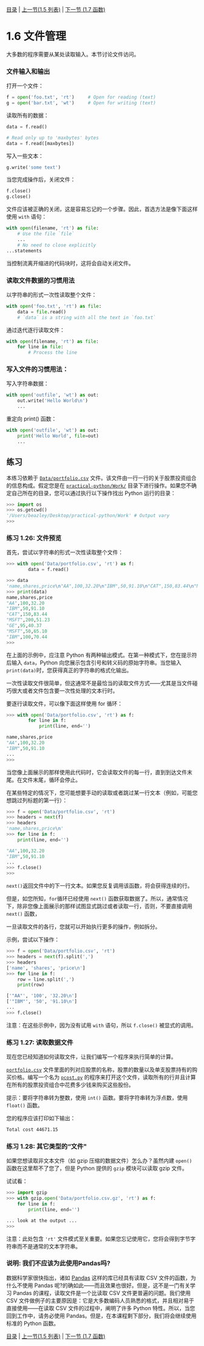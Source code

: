 [目录](../Contents.md) \| [上一节(1.5 列表)](05_Lists.md) \| [下一节 (1.7 函数)](07_Functions.md)

# 1.6 文件管理

大多数的程序需要从某处读取输入。本节讨论文件访问。

### 文件输入和输出

打开一个文件：

```python
f = open('foo.txt', 'rt')     # Open for reading (text)
g = open('bar.txt', 'wt')     # Open for writing (text)
```

读取所有的数据：

```python
data = f.read()

# Read only up to 'maxbytes' bytes
data = f.read([maxbytes])
```

写入一些文本：

```python
g.write('some text')
```

当您完成操作后，关闭文件：

```python
f.close()
g.close()
```

文件应该被正确的关闭，这是容易忘记的一个步骤。因此，首选方法是像下面这样使用 `with` 语句：

```python
with open(filename, 'rt') as file:
    # Use the file `file`
    ...
    # No need to close explicitly
...statements
```

当控制流离开缩进的代码块时，这将会自动关闭文件。

### 读取文件数据的习惯用法

以字符串的形式一次性读取整个文件：

```python
with open('foo.txt', 'rt') as file:
    data = file.read()
    # `data` is a string with all the text in `foo.txt`
```

通过迭代逐行读取文件：

```python
with open(filename, 'rt') as file:
    for line in file:
        # Process the line
```

### 写入文件的习惯用法：

写入字符串数据：

```python
with open('outfile', 'wt') as out:
    out.write('Hello World\n')
    ...
```

重定向 print() 函数：

```python
with open('outfile', 'wt') as out:
    print('Hello World', file=out)
    ...
```

## 练习

本练习依赖于 [`Data/portfolio.csv`](../../Work/Data/portfolio.csv) 文件。该文件由一行一行的关于股票投资组合的信息构成。假定您是在 [`practical-python/Work/`](../../Work/) 目录下进行操作。如果您不确定自己所在的目录，您可以通过执行以下操作找出 Python 运行的目录：

```python
>>> import os
>>> os.getcwd()
'/Users/beazley/Desktop/practical-python/Work' # Output vary
>>>
```

### 练习 1.26: 文件预览

首先，尝试以字符串的形式一次性读取整个文件：

```python
>>> with open('Data/portfolio.csv', 'rt') as f:
        data = f.read()

>>> data
'name,shares,price\n"AA",100,32.20\n"IBM",50,91.10\n"CAT",150,83.44\n"MSFT",200,51.23\n"GE",95,40.37\n"MSFT",50,65.10\n"IBM",100,70.44\n'
>>> print(data)
name,shares,price
"AA",100,32.20
"IBM",50,91.10
"CAT",150,83.44
"MSFT",200,51.23
"GE",95,40.37
"MSFT",50,65.10
"IBM",100,70.44
>>>
```

在上面的示例中，应注意 Python 有两种输出模式。在第一种模式下，您在提示符后输入 `data`，Python 向您展示包含引号和转义码的原始字符串。当您输入 `print(data)`时，您获得真正的字符串的格式化输出。

一次性读取文件很简单，但这通常不是最恰当的读取文件方式——尤其是当文件碰巧很大或者文件包含要一次性处理的文本行时。

要逐行读取文件，可以像下面这样使用 for 循环：

```python
>>> with open('Data/portfolio.csv', 'rt') as f:
        for line in f:
            print(line, end='')

name,shares,price
"AA",100,32.20
"IBM",50,91.10
...
>>>
```

当您像上面展示的那样使用此代码时，它会读取文件的每一行，直到到达文件末尾。在文件末尾，循环会停止。

在某些特定的情况下，您可能想要手动的读取或者跳过某一行文本（例如，可能您想跳过列标题的第一行）：

```python
>>> f = open('Data/portfolio.csv', 'rt')
>>> headers = next(f)
>>> headers
'name,shares,price\n'
>>> for line in f:
    print(line, end='')

"AA",100,32.20
"IBM",50,91.10
...
>>> f.close()
>>>
```

`next()`返回文件中的下一行文本。如果您反复调用该函数，将会获得连续的行。

但是，如您所知，`for`循环已经使用 `next()` 函数获取数据了。所以，通常情况下，除非您像上面展示的那样试图显式跳过或者读取一行，否则，不要直接调用 `next()` 函数，

一旦读取文件的各行，您就可以开始执行更多的操作，例如拆分。

示例，尝试以下操作：

```python
>>> f = open('Data/portfolio.csv', 'rt')
>>> headers = next(f).split(',')
>>> headers
['name', 'shares', 'price\n']
>>> for line in f:
    row = line.split(',')
    print(row)

['"AA"', '100', '32.20\n']
['"IBM"', '50', '91.10\n']
...
>>> f.close()
```

注意：在这些示例中，因为没有试用 `with` 语句，所以 `f.close()`  被显式的调用。

### 练习 1.27: 读取数据文件

现在您已经知道如何读取文件，让我们编写一个程序来执行简单的计算。

[`portfolio.csv`](../../Work/Data/portfolio.csv) 文件里面的列对应股票的名称，股票的数量以及单支股票持有的购买价格。编写一个名为 [`pcost.py`](../../Work/pcost.py) 的程序来打开这个文件，读取所有的行并且计算在所有的股票投资组合中花费多少钱来购买这些股份。

提示：要将字符串转为整数，使用 `int()` 函数。要将字符串转为浮点数，使用 `float()` 函数。

您的程序应该打印如下输出：

```bash
Total cost 44671.15
```

### 练习 1.28: 其它类型的“文件"

如果您想读取非文本文件（如 gzip 压缩的数据文件）怎么办？虽然内建 `open()` 函数在这里帮不了您了，但是 Python 提供的 `gzip` 模块可以读取 gzip 文件。

试试看：

```python
>>> import gzip
>>> with gzip.open('Data/portfolio.csv.gz', 'rt') as f:
    for line in f:
        print(line, end='')

... look at the output ...
>>>
```

注意：此处包含 `'rt'` 文件模式至关重要。如果您忘记使用它，您将会得到字节字符串而不是通常的文本字符串。

### 说明:  我们不应该为此使用Pandas吗?

数据科学家很快指出，诸如 [Pandas](https://pandas.pydata.org) 这样的库已经具有读取 CSV 文件的函数，为什么不使用 Pandas 呢?的确如此——而且效果也很好。但是，这不是一门有关学习 Pandas 的课程，读取文件是一个比读取 CSV 文件更普遍的问题。我们使用 CSV 文件做例子的主要原因是：它是大多数编码人员熟悉的格式，并且相对易于直接使用——在读取 CSV 文件的过程中，阐明了许多 Python 特性。所以，当您回到工作中，请务必使用 Pandas。但是，在本课程剩下部分，我们将会继续使用标准的 Python 函数。

[目录](../Contents.md) \| [上一节(1.5 列表)](05_Lists.md) \| [下一节 (1.7 函数)](07_Functions.md)